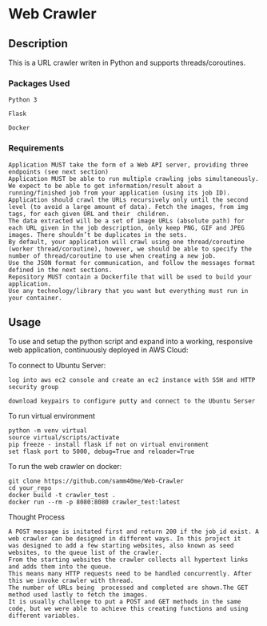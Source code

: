 # Web Crawler

## Description

This is a URL crawler writen in Python and supports threads/coroutines.

### Packages Used

    Python 3

    Flask

    Docker 

### Requirements
    Application MUST take the form of a Web API server, providing three endpoints (see next section)
    Application MUST be able to run multiple crawling jobs simultaneously.
    We expect to be able to get information/result about a running/finished job from your application (using its job ID).
    Application should crawl the URLs recursively only until the second level (to avoid a large amount of data). Fetch the images, from img tags, for each given URL and their  children.
    The data extracted will be a set of image URLs (absolute path) for each URL given in the job description, only keep PNG, GIF and JPEG images. There shouldn’t be duplicates in the sets.
    By default, your application will crawl using one thread/coroutine (worker thread/coroutine), however, we should be able to specify the number of thread/coroutine to use when creating a new job.
    Use the JSON format for communication, and follow the messages format defined in the next sections.
    Repository MUST contain a Dockerfile that will be used to build your application.
    Use any technology/library that you want but everything must run in your container.

## Usage

To use and setup the python script and expand into a working, responsive web application, continuously deployed in AWS Cloud:

To connect to Ubuntu Server:

    log into aws ec2 console and create an ec2 instance with SSH and HTTP security group
    
    download keypairs to configure putty and connect to the Ubuntu Serser

To run virtual environment 

    python -m venv virtual
    source virtual/scripts/activate
    pip freeze - install flask if not on virtual environment
    set flask port to 5000, debug=True and reloader=True

To run the web crawler on docker:

    git clone https://github.com/samm40me/Web-Crawler
    cd your_repo
    docker build -t crawler_test .
    docker run --rm -p 8080:8080 crawler_test:latest

Thought Process 

    A POST message is initated first and return 200 if the job_id exist. A web crawler can be designed in different ways. In this project it
    was designed to add a few starting websites, also known as seed websites, to the queue list of the crawler. 
    From the starting websites the crawler collects all hypertext links and adds them into the queue.  
    This means many HTTP requests need to be handled concurrently. After this we invoke crawler with thread. 
    The number of URLs being  processed and completed are shown.The GET method used lastly to fetch the images. 
    It is usually challenge to put a POST and GET methods in the same code, but we were able to achieve this creating functions and using different variables. 
